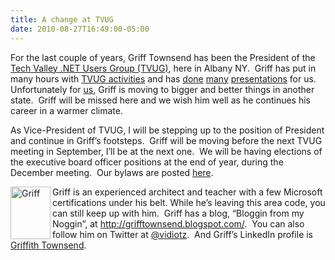 ```yaml
---
title: A change at TVUG
date: 2010-08-27T16:49:00-05:00
---
```

For the last couple of years, Griff Townsend has been the President of the [Tech Valley .NET Users Group (TVUG)](http://www.tvug.net/), here in Albany NY.  Griff has put in many hours with [TVUG activities](http://www.tvug.net/blogs/tvug_news_and_events/archive/2010/05/07/may-meeting-5-15-2010-launch-and-learn.aspx) and has [done](http://www.tvug.net/blogs/tvug_news_and_events/archive/2008/09/03/september-2008-meeting.aspx) [many](http://www.tvug.net/blogs/tvug_news_and_events/archive/2009/11/24/building-business-objects-with-ef-and-visual-studio.aspx) [presentations](http://www.tvug.net/blogs/tvug_news_and_events/archive/2008/12/08/december-meeting.aspx) for us.  Unfortunately for [us](http://www.techvalley.org/), Griff is moving to bigger and better things in another state.  Griff will be missed here and we wish him well as he continues his career in a warmer climate.

As Vice-President of TVUG, I will be stepping up to the position of President and continue in Griff’s footsteps.  Griff will be moving before the next TVUG meeting in September, I’ll be at the next one.  We will be having elections of the executive board officer positions at the end of year, during the December meeting.  Our bylaws are posted [here](http://www.tvug.net/blogs/tvug_news_and_events/archive/2009/04/16/tvug-constitution.aspx "TVUG Constitution - Tech Valley .NET Users Group").

[<img loading="lazy" title="Griff" height="84" alt="Griff" src="https://i2.wp.com/lh6.ggpht.com/_natoSxTaPFU/THfsk09v_fI/AAAAAAAAAeY/upA9rDEBqVk/Griff_thumb%5B2%5D.jpg?resize=64%2C84" width="64" align="left" border="0"  />](https://i0.wp.com/lh5.ggpht.com/_natoSxTaPFU/THfsjrBjYvI/AAAAAAAAAeU/IBZJLScckeY/s1600-h/Griff%5B4%5D.jpg)Griff is an experienced architect and teacher with a few Microsoft certifications under his belt. While he’s leaving this area code, you can still keep up with him.  Griff has a blog, “Bloggin from my Noggin”, at <http://grifftownsend.blogspot.com/>.  You can also follow him on Twitter at [@vidiotz](http://www.twitter.com/vidiotz).  And Griff’s LinkedIn profile is [Griffith Townsend](http://www.linkedin.com/in/griffithtownsend).
